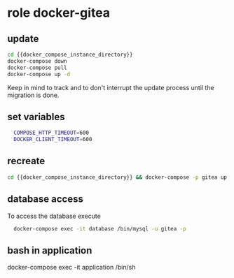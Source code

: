 # role docker-gitea

## update
```bash 
cd {{docker_compose_instance_directory}}
docker-compose down
docker-compose pull
docker-compose up -d
```
Keep in mind to track and to don't interrupt the update process until the migration is done. 

## set variables
```bash
  COMPOSE_HTTP_TIMEOUT=600
  DOCKER_CLIENT_TIMEOUT=600
```

## recreate
```bash
cd {{docker_compose_instance_directory}} && docker-compose -p gitea up -d --force-recreate
```

## database access
To access the database execute
```bash
  docker-compose exec -it database /bin/mysql -u gitea -p
```
## bash in application
docker-compose exec -it application /bin/sh